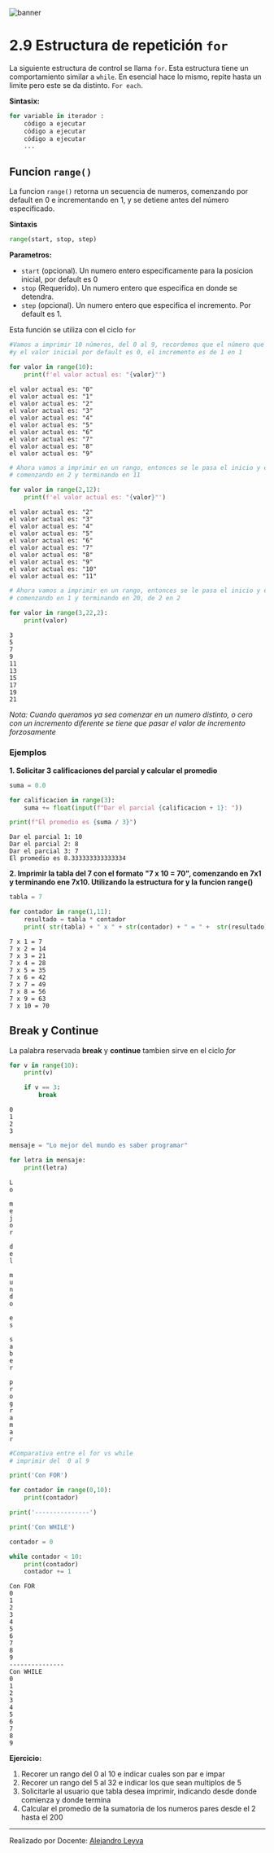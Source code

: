 ![banner](assets/banner.png)

# 2.9 Estructura de repetición `for`

La siguiente estructura de control se llama `for`. Esta estructura tiene un comportamiento similar a `while`. En esencial hace lo mismo, repite hasta un limite pero este se da distinto. `For each`.

**Sintasix:**

```python
for variable in iterador :
    código a ejecutar
    código a ejecutar
    código a ejecutar
    ...
```

## Funcion `range()`

La funcion `range()` retorna un secuencia de numeros, comenzando por default en 0 e incrementando en 1, y se detiene antes del número especificado.

**Sintaxis**

```python
range(start, stop, step)
```

**Parametros:**

- `start`	(opcional). Un numero entero especificamente para la posicion inicial, por default es 0
- `stop`	(Requerido). Un numero entero que especifica en donde se detendra.
- `step`	(opcional). Un numero entero que especifica el incremento. Por default es 1.

Esta función se utiliza con el ciclo `for`


```python
#Vamos a imprimir 10 números, del 0 al 9, recordemos que el número que le pasamos es el tope y ese no se imprime,
#y el valor inicial por default es 0, el incremento es de 1 en 1

for valor in range(10):
    print(f'el valor actual es: "{valor}"')

```

    el valor actual es: "0"
    el valor actual es: "1"
    el valor actual es: "2"
    el valor actual es: "3"
    el valor actual es: "4"
    el valor actual es: "5"
    el valor actual es: "6"
    el valor actual es: "7"
    el valor actual es: "8"
    el valor actual es: "9"



```python
# Ahora vamos a imprimir en un rango, entonces se le pasa el inicio y el fin,
# comenzando en 2 y terminando en 11

for valor in range(2,12):
    print(f'el valor actual es: "{valor}"')
```

    el valor actual es: "2"
    el valor actual es: "3"
    el valor actual es: "4"
    el valor actual es: "5"
    el valor actual es: "6"
    el valor actual es: "7"
    el valor actual es: "8"
    el valor actual es: "9"
    el valor actual es: "10"
    el valor actual es: "11"



```python
# Ahora vamos a imprimir en un rango, entonces se le pasa el inicio y el fin,
# comenzando en 1 y terminando en 20, de 2 en 2

for valor in range(3,22,2):
    print(valor)
```

    3
    5
    7
    9
    11
    13
    15
    17
    19
    21


*Nota: Cuando queramos ya sea comenzar en un numero distinto, o cero con un incremento diferente se tiene que pasar el valor de incremento forzosamente*

### Ejemplos

**1. Solicitar 3 calificaciones del parcial y calcular el promedio**


```python
suma = 0.0

for calificacion in range(3):
    suma += float(input(f"Dar el parcial {calificacion + 1}: "))

print(f"El promedio es {suma / 3}")
```

    Dar el parcial 1: 10
    Dar el parcial 2: 8
    Dar el parcial 3: 7
    El promedio es 8.333333333333334


**2. Imprimir la tabla del 7 con el formato "7 x 10 = 70", comenzando en 7x1 y terminando ene 7x10. Utilizando la estructura for y la funcion range()**


```python
tabla = 7

for contador in range(1,11):
    resultado = tabla * contador
    print( str(tabla) + " x " + str(contador) + " = " +  str(resultado) )

```

    7 x 1 = 7
    7 x 2 = 14
    7 x 3 = 21
    7 x 4 = 28
    7 x 5 = 35
    7 x 6 = 42
    7 x 7 = 49
    7 x 8 = 56
    7 x 9 = 63
    7 x 10 = 70


## Break y Continue

La palabra reservada **break** y **continue** tambien sirve en el ciclo *for*


```python
for v in range(10):
    print(v)

    if v == 3:
        break
```

    0
    1
    2
    3



```python
mensaje = "Lo mejor del mundo es saber programar"

for letra in mensaje:
    print(letra)
```

    L
    o

    m
    e
    j
    o
    r

    d
    e
    l

    m
    u
    n
    d
    o

    e
    s

    s
    a
    b
    e
    r

    p
    r
    o
    g
    r
    a
    m
    a
    r



```python
#Comparativa entre el for vs while
# imprimir del  0 al 9

print('Con FOR')

for contador in range(0,10):
    print(contador)

print('---------------')

print('Con WHILE')

contador = 0

while contador < 10:
    print(contador)
    contador += 1
```

    Con FOR
    0
    1
    2
    3
    4
    5
    6
    7
    8
    9
    ---------------
    Con WHILE
    0
    1
    2
    3
    4
    5
    6
    7
    8
    9


**Ejercicio:**

1. Recorer un rango del 0 al 10 e indicar cuales son par e impar
2. Recorer un rango del 5 al 32 e indicar los que sean multiplos de 5
3. Solicitarle al usuario que tabla desea imprimir, indicando desde donde comienza y donde termina
4. Calcular el promedio de la sumatoria de los numeros pares desde el 2 hasta el 200

---

Realizado por Docente: [Alejandro Leyva](https://www.alejandro-leyva.com/)

